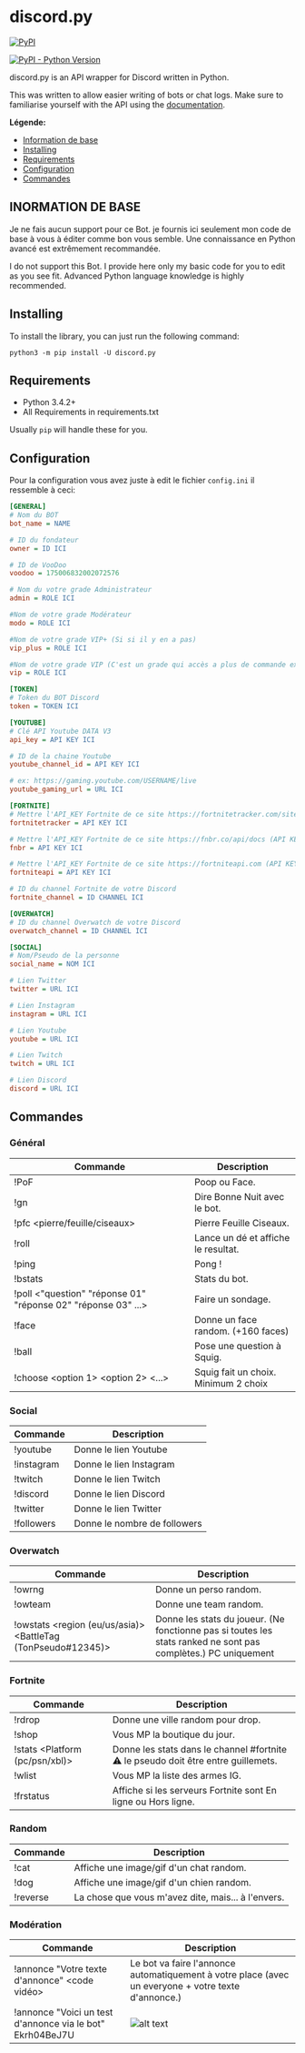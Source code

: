# discord.py

[![PyPI](https://img.shields.io/pypi/v/discord.py.svg)](https://pypi.python.org/pypi/discord.py/)

[![PyPI - Python Version](https://img.shields.io/pypi/pyversions/Django.svg)](https://pypi.python.org/pypi/discord.py/)

discord.py is an API wrapper for Discord written in Python.

This was written to allow easier writing of bots or chat logs. Make sure to familiarise yourself with the API using the [documentation][doc].

**Légende:**
- [Information de base](https://github.com/dearvoodoo/discord-bot-base#inormation-de-base)
- [Installing](https://github.com/dearvoodoo/discord-bot-base#installing)
- [Requirements](https://github.com/dearvoodoo/discord-bot-base#requirements)
- [Configuration](https://github.com/dearvoodoo/discord-bot-base#configuration)
- [Commandes](https://github.com/dearvoodoo/discord-bot-base#commandes)

[doc]: http://discordpy.rtfd.org/en/latest
## INORMATION DE BASE
Je ne fais aucun support pour ce Bot. je fournis ici seulement mon code de base à vous à éditer comme bon vous semble. 
Une connaissance en Python avancé est extrêmement recommandée.

I do not support this Bot. I provide here only my basic code for you to edit as you see fit.
Advanced Python language knowledge is highly recommended.

## Installing

To install the library, you can just run the following command:

```
python3 -m pip install -U discord.py
```

## Requirements

- Python 3.4.2+
- All Requirements in requirements.txt

Usually `pip` will handle these for you.

## Configuration

Pour la configuration vous avez juste à edit le fichier `config.ini` il ressemble à ceci:
```ini
[GENERAL]
# Nom du BOT
bot_name = NAME

# ID du fondateur
owner = ID ICI

# ID de VooDoo
voodoo = 175006832002072576

# Nom du votre grade Administrateur
admin = ROLE ICI

#Nom de votre grade Modérateur
modo = ROLE ICI

#Nom de votre grade VIP+ (Si si il y en a pas)
vip_plus = ROLE ICI

#Nom de votre grade VIP (C'est un grade qui accès a plus de commande ex: !cat !dog)
vip = ROLE ICI

[TOKEN]
# Token du BOT Discord
token = TOKEN ICI

[YOUTUBE]
# Clé API Youtube DATA V3
api_key = API KEY ICI

# ID de la chaine Youtube
youtube_channel_id = API KEY ICI

# ex: https://gaming.youtube.com/USERNAME/live
youtube_gaming_url = URL ICI

[FORTNITE]
# Mettre l'API_KEY Fortnite de ce site https://fortnitetracker.com/site-api (API KEY DES STATS)
fortnitetracker = API KEY ICI

# Mettre l'API_KEY Fortnite de ce site https://fnbr.co/api/docs (API KEY POUR LE SHOP)
fnbr = API KEY ICI

# Mettre l'API_KEY Fortnite de ce site https://fortniteapi.com (API KEY POUR SAVOIR SI LES SERVEURS FORTNITE SONT EN LIGNE OU HORS LIGNE)
fortniteapi = API KEY ICI

# ID du channel Fortnite de votre Discord
fortnite_channel = ID CHANNEL ICI

[OVERWATCH]
# ID du channel Overwatch de votre Discord
overwatch_channel = ID CHANNEL ICI

[SOCIAL]
# Nom/Pseudo de la personne
social_name = NOM ICI

# Lien Twitter
twitter = URL ICI

# Lien Instagram
instagram = URL ICI

# Lien Youtube
youtube = URL ICI

# Lien Twitch
twitch = URL ICI

# Lien Discord
discord = URL ICI
```

## Commandes
### Général
Commande | Description
--- | --- 
!PoF | Poop ou Face.
!gn <Utilisateur> | Dire Bonne Nuit avec le bot.
!pfc <pierre/feuille/ciseaux> | Pierre Feuille Ciseaux.
!roll | Lance un dé et affiche le resultat.
!ping | Pong !
!bstats | Stats du bot.
!poll <"question" "réponse 01" "réponse 02" "réponse 03" ...> | Faire un sondage.
!face | Donne un face random. (+160 faces)
!ball | Pose une question à Squig.
!choose <option 1> <option 2> <...> | Squig fait un choix. Minimum 2 choix

### Social
Commande | Description
--- | --- 
!youtube | Donne le lien Youtube
!instagram | Donne le lien Instagram
!twitch | Donne le lien Twitch
!discord | Donne le lien Discord
!twitter | Donne le lien Twitter
!followers | Donne le nombre de followers

### Overwatch
Commande | Description
--- | --- 
!owrng | Donne un perso random.
!owteam | Donne une team random.
!owstats <region (eu/us/asia)> <BattleTag (TonPseudo#12345)> | Donne les stats du joueur. (Ne fonctionne pas si toutes les stats ranked ne sont pas complètes.) PC uniquement

### Fortnite
Commande | Description
--- | --- 
!rdrop | Donne une ville random pour drop.
!shop | Vous MP la boutique du jour.
!stats <Platform (pc/psn/xbl)> <Pseudo EpicGames> | Donne les stats dans le channel #fortnite ⚠ le pseudo doit être entre guillemets.
!wlist | Vous MP la liste des armes IG.
!frstatus | Affiche si les serveurs Fortnite sont En ligne ou Hors ligne.

### Random
Commande | Description
--- | --- 
!cat | Affiche une image/gif d'un chat random.
!dog | Affiche une image/gif d'un chien random.
!reverse <texte> | La chose que vous m'avez dite, mais... à l'envers.

### Modération
Commande | Description
--- | --- 
!annonce "Votre texte d'annonce" <code vidéo> | Le bot va faire l'annonce automatiquement à votre place (avec un everyone + votre texte d'annonce.)
!annonce "Voici un test d'annonce via le bot" Ekrh04BeJ7U | ![alt text](https://image.ibb.co/gSwEFK/annonce_preview.png "Preview de la commande !annonce")
